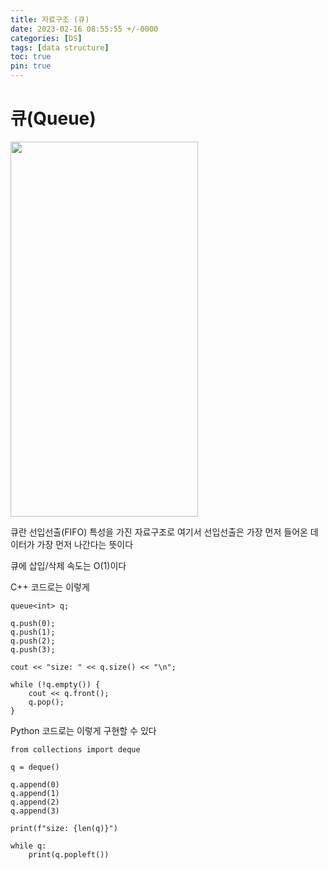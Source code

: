 ```yaml
---
title: 자료구조 (큐)
date: 2023-02-16 08:55:55 +/-0000
categories: [DS]
tags: [data structure]
toc: true
pin: true
---
```


# 큐(Queue)

<img src="https://user-images.githubusercontent.com/102157871/216277553-c14cd34f-77a4-490a-b759-2970901e021e.png"  width="300" height="600"/>


큐란 선입선출(FIFO) 특성을 가진 자료구조로 여기서 선입선출은 가장 먼저 들어온 데이터가 가장 먼저 나간다는 뜻이다

큐에 삽입/삭제 속도는 O(1)이다

C++ 코드로는 이렇게

~~~
queue<int> q;

q.push(0);
q.push(1);
q.push(2);
q.push(3);

cout << "size: " << q.size() << "\n";

while (!q.empty()) {
    cout << q.front();
    q.pop();
}
~~~

Python 코드로는 이렇게 구현할 수 있다

~~~
from collections import deque

q = deque()

q.append(0)
q.append(1)
q.append(2)
q.append(3)

print(f"size: {len(q)}")

while q:
    print(q.popleft())
~~~